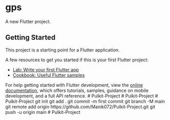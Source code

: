 # gps

A new Flutter project.

## Getting Started

This project is a starting point for a Flutter application.

A few resources to get you started if this is your first Flutter project:

- [Lab: Write your first Flutter app](https://docs.flutter.dev/get-started/codelab)
- [Cookbook: Useful Flutter samples](https://docs.flutter.dev/cookbook)

For help getting started with Flutter development, view the
[online documentation](https://docs.flutter.dev/), which offers tutorials,
samples, guidance on mobile development, and a full API reference.
#   P u l k i t - P r o j e c t  
 #   P u l k i t - P r o j e c t  
 #   P u l k i t - P r o j e c t  
 g i t  
 i n i t  
 g i t  
 a d d  
 .  
 g i t  
 c o m m i t  
 - m  
 f i r s t   c o m m i t  
 g i t  
 b r a n c h  
 - M  
 m a i n  
 g i t  
 r e m o t e  
 a d d  
 o r i g i n  
 h t t p s : / / g i t h u b . c o m / M a n i k 0 7 2 / P u l k i t - P r o j e c t . g i t  
 g i t  
 p u s h  
 - u  
 o r i g i n  
 m a i n  
 #   P u l k i t - P r o j e c t  
 